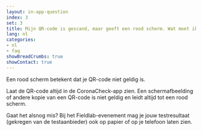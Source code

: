 ```yaml
---
layout: in-app-question
index: 3
set: 3
title: Mijn QR-code is gescand, maar geeft een rood scherm. Wat moet ik doen?
lang: nl
categories:
- nl
- faq
showBreadCrumbs: true
showContact: true
---
```

Een rood scherm betekent dat je QR-code niet geldig is.

Laat de QR-code altijd in de CoronaCheck-app zien. Een schermafbeelding of andere kopie van een QR-code is niet geldig en leidt altijd tot een rood scherm.

Gaat het alsnog mis? Bij het Fieldlab-evenement mag je jouw testresultaat (gekregen van de testaanbieder) ook op papier of op je telefoon laten zien.
